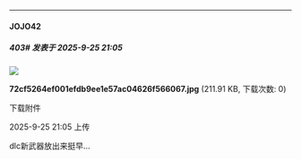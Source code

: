 ﻿
*****

####  JOJO42  
##### 403#       发表于 2025-9-25 21:05

<img src="https://img.stage1st.com/forum/202509/25/210510zhwfzw0hmfgg3qzr.jpg" referrerpolicy="no-referrer">

<strong>72cf5264ef001efdb9ee1e57ac04626f566067.jpg</strong> (211.91 KB, 下载次数: 0)

下载附件

2025-9-25 21:05 上传

dlc新武器放出来挺早...


